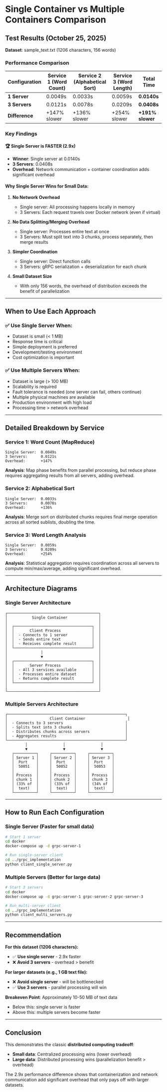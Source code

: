 # Single Container vs Multiple Containers Comparison

## Test Results (October 25, 2025)

**Dataset**: sample_text.txt (1206 characters, 156 words)

### Performance Comparison

| Configuration | Service 1 (Word Count) | Service 2 (Alphabetical Sort) | Service 3 (Word Length) | **Total Time** |
|--------------|----------------------|------------------------------|----------------------|--------------|
| **1 Server** | 0.0049s | 0.0033s | 0.0059s | **0.0140s** |
| **3 Servers** | 0.0121s | 0.0078s | 0.0209s | **0.0408s** |
| **Difference** | +147% slower | +136% slower | +254% slower | **+191% slower** |

### Key Findings

#### 🏆 Single Server is FASTER (2.9x)
- **Winner**: Single server at 0.0140s
- **3 Servers**: 0.0408s
- **Overhead**: Network communication + container coordination adds significant overhead

#### Why Single Server Wins for Small Data:

1. **No Network Overhead**
   - Single server: All processing happens locally in memory
   - 3 Servers: Each request travels over Docker network (even if virtual)

2. **No Data Splitting/Merging Overhead**
   - Single server: Processes entire text at once
   - 3 Servers: Must split text into 3 chunks, process separately, then merge results

3. **Simpler Coordination**
   - Single server: Direct function calls
   - 3 Servers: gRPC serialization + deserialization for each chunk

4. **Small Dataset Size**
   - With only 156 words, the overhead of distribution exceeds the benefit of parallelization

---

## When to Use Each Approach

### ✅ Use Single Server When:
- Dataset is small (< 1 MB)
- Response time is critical
- Simple deployment is preferred
- Development/testing environment
- Cost optimization is important

### ✅ Use Multiple Servers When:
- Dataset is large (> 100 MB)
- Scalability is required
- Fault tolerance is needed (one server can fail, others continue)
- Multiple physical machines are available
- Production environment with high load
- Processing time > network overhead

---

## Detailed Breakdown by Service

### Service 1: Word Count (MapReduce)
```
Single Server:  0.0049s
3 Servers:      0.0121s
Overhead:       +147%
```
**Analysis**: Map phase benefits from parallel processing, but reduce phase requires aggregating results from all servers, adding overhead.

### Service 2: Alphabetical Sort
```
Single Server:  0.0033s
3 Servers:      0.0078s
Overhead:       +136%
```
**Analysis**: Merge sort on distributed chunks requires final merge operation across all sorted sublists, doubling the time.

### Service 3: Word Length Analysis
```
Single Server:  0.0059s
3 Servers:      0.0209s
Overhead:       +254%
```
**Analysis**: Statistical aggregation requires coordination across all servers to compute min/max/average, adding significant overhead.

---

## Architecture Diagrams

### Single Server Architecture
```
┌─────────────────────────────────────────┐
│           Single Container              │
│                                         │
│  ┌───────────────────────────────────┐  │
│  │       Client Process              │  │
│  │  - Connects to 1 server           │  │
│  │  - Sends entire text              │  │
│  │  - Receives complete result       │  │
│  └───────────────────────────────────┘  │
│               │                         │
│               ▼                         │
│  ┌───────────────────────────────────┐  │
│  │       Server Process              │  │
│  │  - All 3 services available       │  │
│  │  - Processes entire dataset       │  │
│  │  - Returns complete result        │  │
│  └───────────────────────────────────┘  │
│                                         │
└─────────────────────────────────────────┘
```

### Multiple Servers Architecture
```
┌─────────────────────────────────────────────────────┐
│                   Client Container                   │
│  - Connects to 3 servers                            │
│  - Splits text into 3 chunks                        │
│  - Distributes chunks across servers                │
│  - Aggregates results                               │
└─────────────────────────────────────────────────────┘
         │                │                │
         ▼                ▼                ▼
   ┌──────────┐     ┌──────────┐     ┌──────────┐
   │ Server 1 │     │ Server 2 │     │ Server 3 │
   │  Port    │     │  Port    │     │  Port    │
   │  50051   │     │  50052   │     │  50053   │
   │          │     │          │     │          │
   │ Process  │     │ Process  │     │ Process  │
   │ chunk 1  │     │ chunk 2  │     │ chunk 3  │
   │ (33% of  │     │ (33% of  │     │ (34% of  │
   │  text)   │     │  text)   │     │  text)   │
   └──────────┘     └──────────┘     └──────────┘
```

---

## How to Run Each Configuration

### Single Server (Faster for small data)
```bash
# Start 1 server
cd docker
docker-compose up -d grpc-server-1

# Run single-server client
cd ../grpc_implementation
python client_single_server.py
```

### Multiple Servers (Better for large data)
```bash
# Start 3 servers
cd docker
docker-compose up -d grpc-server-1 grpc-server-2 grpc-server-3

# Run multi-server client
cd ../grpc_implementation
python client_multi_servers.py
```

---

## Recommendation

**For this dataset (1206 characters):**
- ✅ **Use single server** - 2.9x faster
- ❌ **Avoid 3 servers** - overhead > benefit

**For larger datasets (e.g., 1 GB text file):**
- ❌ **Avoid single server** - will be bottlenecked
- ✅ **Use 3 servers** - parallel processing will win

**Breakeven Point**: Approximately 10-50 MB of text data
- Below this: single server is faster
- Above this: multiple servers become faster

---

## Conclusion

This demonstrates the classic **distributed computing tradeoff**:
- **Small data**: Centralized processing wins (lower overhead)
- **Large data**: Distributed processing wins (parallelization benefit > overhead)

The 2.9x performance difference shows that containerization and network communication add significant overhead that only pays off with larger datasets.
